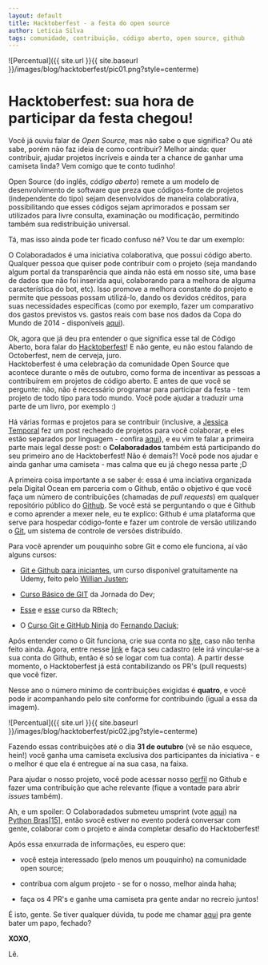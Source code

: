 ```yaml
---
layout: default
title: Hacktoberfest - a festa do open source
author: Letícia Silva
tags: comunidade, contribuição, código aberto, open source, github
---
```


![Percentual]({{ site.url }}{{ site.baseurl }}/images/blog/hacktoberfest/pic01.png?style=centerme)


# Hacktoberfest: sua hora de participar da festa chegou! 

Você já ouviu falar de _Open Source_, mas não sabe o que significa? Ou até sabe, porém não faz ideia de como contribuir? Melhor ainda: quer contribuir, ajudar projetos incríveis e ainda ter a chance de ganhar uma camiseta linda? Vem comigo que te conto tudinho!

Open Source (do inglês, _código aberto_) remete a um modelo de desenvolvimento de software que preza que códigos-fonte de projetos (independente do tipo) sejam desenvolvidos de maneira colaborativa, possibilitando que esses códigos sejam aprimorados e possam ser utilizados para livre consulta, examinação ou modificação, permitindo também sua redistribuição universal.

Tá, mas isso ainda pode ter ficado confuso né? Vou te dar um exemplo:

  O Colaboradados é uma iniciativa colaborativa, que possui código aberto. Qualquer pessoa que quiser pode contribuir com o projeto (seja mandando algum portal da transparência que ainda não está em nosso site, uma base de dados que não foi inserida aqui, colaborando para a melhora de alguma característica do bot, etc). Isso promove a melhora constante do projeto e permite que pessoas possam utilizá-lo, dando os devidos créditos, para suas necessidades específicas (como por exemplo, fazer um comparativo dos gastos previstos vs. gastos reais com base nos dados da Copa do Mundo de 2014 - disponíveis [aqui](http://colaboradados.com.br/blogposts/dados_copa.html)).


  Ok, agora que já deu pra entender o que significa esse tal de Código Aberto, bora falar do [Hacktoberfest](https://hacktoberfest.digitalocean.com/)! E não gente, eu não estou falando de Octoberfest, nem de cerveja, juro.  
  Hacktoberfest é uma celebração da comunidade Open Source que acontece durante o mês de outubro, como forma de incentivar as pessoas a contribuírem em projetos de código aberto. E antes de que você se pergunte: não, não é necessário programar para participar da festa - tem projeto de todo tipo para todo mundo. Você pode ajudar a traduzir uma parte de um livro, por exemplo :) 

  Há várias formas e projetos para se contribuir (inclusive, a [Jessica Temporal](twitter.com/jesstemporal) fez um post recheado de projetos para você colaborar, e eles estão separados por linguagem - confira [aqui](https://jtemporal.com/projetos-brasileiros-para-fazer-pull-requests-nesse-hacktoberfest-o-retorno/)), e eu vim te falar a primeira parte mais legal desse post: o **Colaboradados** também está participando do seu primeiro ano de Hacktoberfest! Não é demais?! Você pode nos ajudar e ainda ganhar uma camiseta - mas calma que eu já chego nessa parte ;D

A primeira coisa importante a se saber é: essa é uma inciativa organizada pela Digital Ocean em parceria com o Github, então o objetivo é que você faça um número de contribuições (chamadas de _pull requests_) em qualquer repositório público do [Github](github.com). Se você está se perguntando o que é Github e como aprender a mexer nele, eu te explico: Github é uma plataforma que serve para hospedar código-fonte e fazer um controle de versão utilizando o [Git](git-scm.com), um sistema de controle de versões distribuído. 

Para você aprender um pouquinho sobre Git e como ele funciona, aí vão alguns cursos:

+ [Git e Github para iniciantes](https://www.udemy.com/course/git-e-github-para-iniciantes/), um curso disponível gratuitamente na Udemy, feito pelo [Willian Justen](https://twitter.com/Willian_justen);

+ [Curso Básico de GIT](https://jornadadodev.com.br/cursos/curso-basico-de-git/aula-01-curso-de-git-para-iniciantes-parte-1) da Jornada do Dev;

+ [Esse](https://www.youtube.com/watch?v=WVLhm1AMeYE&t=16s) e [esse](https://www.youtube.com/watch?v=WVLhm1AMeYE&list=PLInBAd9OZCzzHBJjLFZzRl6DgUmOeG3H0) curso da RBtech;

+ O [Curso Git e GitHub Ninja](https://www.udemy.com/course/git-e-github-ninja/) do [Fernando Daciuk](twitter.com/fdaciuk);

Após entender como o Git funciona, crie sua conta no [site](https://github.com/join?return_to=%2Flogin%2Foauth%2Fauthorize%3Fclient_id%3D4d945c76b71f8d38c871%26redirect_uri%3Dhttps%253A%252F%252Fhacktoberfest.digitalocean.com%252Fauth%252Fgithub%252Fcallback%26response_type%3Dcode%26scope%3Duser%253Aemail%26state%3D8d936b0f89a4d8ad242dc166f58e97084972641a8b5363ed&source=oauth), caso não tenha feito ainda. Agora, entre nesse [link](https://hacktoberfest.digitalocean.com/) e faça seu cadastro (ele irá vincular-se a sua conta do Github, então é só se logar com tua conta). A partir desse momento, o Hacktoberfest já está contabilizando os PR's (pull requests) que você fizer. 

Nesse ano o número mínimo de contribuições exigidas é **quatro**, e você pode ir acompanhando pelo site conforme for contribuindo (igual a essa da imagem).

![Percentual]({{ site.url }}{{ site.baseurl }}/images/blog/hacktoberfest/pic02.jpg?style=centerme)

 Fazendo essas contribuições até o dia **31 de outubro** (vê se não esquece, hein!) você ganha uma camiseta exclusiva dos participantes da iniciativa - e o melhor é que ela é entregue aí na sua casa, na faixa.

Para ajudar o nosso projeto, você pode acessar nosso [perfil](https://github.com/colaboradados) no Github e fazer uma contribuição que ache relevante (fique a vontade para abrir _issues_ também).

Ah, e um spoiler: O Colaboradados submeteu umsprint (vote [aqui](https://speakerfight.coevents/submissao-de-sprints-python-brasil-201#colaboradados-o-veiculo-colaborativo-sobre-transrencia-e-open-data-no-brasil-4)) na [Python Bras[15]](https://2019.pythonbrasil.org.br), então svocê estiver no evento poderá conversar com gente, colaborar com o projeto e ainda completar desafio do Hacktoberfest! 

Após essa enxurrada de informações, eu espero que:

* você esteja interessado (pelo menos um pouquinho) na comunidade open source;

*  contribua com algum projeto - se for o nosso, melhor ainda haha;

* faça os 4 PR's e ganhe uma camiseta pra gente andar no recreio juntos!

É isto, gente. Se tiver qualquer dúvida, tu pode me chamar [aqui](twitter.com/dii_lua) pra gente bater um papo, fechado?

**XOXO**, 

Lê.






